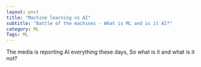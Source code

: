 ```yaml
---
layout: post
title: "Machine learning vs AI"
subtitle: "Battle of the machines - What is ML and is it AI?"
category: ML
Tags: ML
---
```

The media is reporting AI everything these days, So what is it and what is it not?
